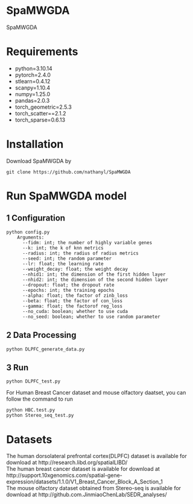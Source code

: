 # SpaMWGDA
SpaMWGDA
# Requirements
<ul>
  <li>python=3.10.14</li>
  <li>pytorch=2.4.0</li>
  <li>stlearn=0.4.12</li>
  <li>scanpy=1.10.4</li>
  <li>numpy=1.25.0</li>
  <li>pandas=2.0.3</li>
  <li>torch_geometric=2.5.3</li>
  <li>torch_scatter==2.1.2</li>
  <li>torch_sparse=0.6.13</li>
</ul>

# Installation
Download SpaMWGDA by


    git clone https://github.com/nathanyl/SpaMWGDA

# Run SpaMWGDA model

## 1 Configuration
    python config.py
        Arguments:
          --fidm: int; the number of highly variable genes
          --k: int; the k of knn metrics
          --radius: int; the radius of radius metrics
          --seed: int; the random parameter
          --lr: float; the learning rate
          --weight_decay: float; the weight decay
          --nhid1: int; the dimension of the first hidden layer
          --nhid2: int; the dimension of the second hidden layer
          --dropout: float; the dropout rate
          --epochs: int; the training epochs
          --alpha: float; the factor of zinb_loss
          --beta: float; the factor of con_loss
          --gamma: float; the factorof reg_loss
          --no_cuda: boolean; whether to use cuda
          --no_seed: boolean; whether to use random parameter
## 2 Data Processing
    python DLPFC_generate_data.py
## 3 Run
    python DLPFC_test.py
For Human Breast Cancer dataset and mouse olfactory daatset, you can follow the command to run
    
    
    python HBC.test.py 
    python Stereo_seq_test.py

# Datasets
<div>The human dorsolateral prefrontal cortex(DLPFC) dataset is available for download at http://research.libd.org/spatialLIBD/</div>
<div>The human breast cancer dataset is available for download at http://support.10xgenomics.com/spatial-gene-expression/datasets/1.1.0/V1_Breast_Cancer_Block_A_Section_1</div>
<div>The mouse olfactory dataset obtained from Stereo-seq is available for download at http://github.com.JinmiaoChenLab/SEDR_analyses/</br>
